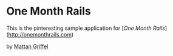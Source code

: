 # One Month Rails

This is the pinteresting sample application for
[*One Month Rails*] (http://onemonthrails.com)

by [Mattan Griffel](http://mattangriffel.com)